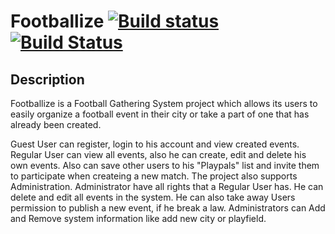 # Footballize [![Build status](https://ci.appveyor.com/api/projects/status/w2kgqcu2ifuo3304?svg=true)](https://ci.appveyor.com/project/AJMitev/footballize) [![Build Status](https://dev.azure.com/AleksanderJMitev/AleksanderJMitev/_apis/build/status/AJMitev.Footballize?branchName=master)](https://dev.azure.com/AleksanderJMitev/AleksanderJMitev/_build/latest?definitionId=1&branchName=master)

## Description

Footballize is a Football Gathering System project which allows its users to easily organize a football event in their city or take a part of one that has already been created.

Guest User can register, login to his account and view created events. Regular User can view all events, also he can create, edit and delete his own events. Also can save other users to his "Playpals" list and invite them to participate when createing a new match. The project also supports Administration. Administrator have all rights that a Regular User has. He can delete and edit all events in the system. He can also take away Users permission to publish a new event, if he break a law. Administrators can Add and Remove system information like add new city or playfield.
